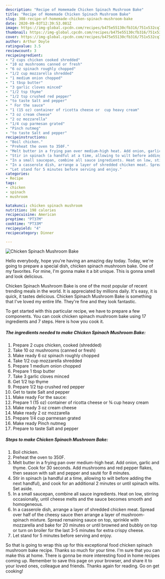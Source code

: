 ```yaml
---
description: "Recipe of Homemade Chicken Spinach Mushroom Bake"
title: "Recipe of Homemade Chicken Spinach Mushroom Bake"
slug: 308-recipe-of-homemade-chicken-spinach-mushroom-bake
date: 2020-09-03T12:39:53.081Z
image: https://img-global.cpcdn.com/recipes/b475e55130cfb316/751x532cq70/chicken-spinach-mushroom-bake-recipe-main-photo.jpg
thumbnail: https://img-global.cpcdn.com/recipes/b475e55130cfb316/751x532cq70/chicken-spinach-mushroom-bake-recipe-main-photo.jpg
cover: https://img-global.cpcdn.com/recipes/b475e55130cfb316/751x532cq70/chicken-spinach-mushroom-bake-recipe-main-photo.jpg
author: Arthur Doyle
ratingvalue: 3.5
reviewcount: 3
recipeingredient:
- "2 cups chicken cooked shredded"
- "10 oz mushrooms canned or fresh"
- "6 oz spinach roughly chopped"
- "1/2 cup mozzarella shredded"
- "1 medium onion chopped"
- "1 tbsp butter"
- "3 garlic cloves minced"
- "1/2 tsp thyme"
- "1/2 tsp crushed red pepper"
- "to taste Salt and pepper"
- " For the sauce"
- "1 (15 oz) container of ricotta cheese or  cup heavy cream"
- "3 oz cream cheese"
- "2 oz mozzarella"
- "1/4 cup parmesan grated"
- "Pinch nutmeg"
- "to taste Salt and pepper"
recipeinstructions:
- "Boil chicken."
- "Preheat the oven to 350F."
- "Melt butter in a frying pan over medium-high heat. Add onion, garlic and thyme. Cook for 30 seconds. Add mushrooms and red pepper flakes, then season with salt and pepper and sauté for 8 minutes."
- "Stir in spinach (a handful at a time, allowing to wilt before adding the next handful), and cook for an additional 2 minutes or until spinach wilts. Set aside."
- "In a small saucepan, combine all sauce ingredients. Heat on low, stirring occasionally, until cheese melts and the sauce becomes smooth and homogeneous."
- "In a casserole dish, arrange a layer of shredded chicken meat. Spread over half of the cheesy sauce then arrange a layer of mushroom-spinach mixture. Spread remaining sauce on top, sprinkle with mozzarella and bake for 20 minutes or until browned and bubbly on top or turn on broiler for the last 3-5 minutes for extra crispy cheese."
- "Let stand for 5 minutes before serving and enjoy."
categories:
- Recipe
tags:
- chicken
- spinach
- mushroom

katakunci: chicken spinach mushroom 
nutrition: 198 calories
recipecuisine: American
preptime: "PT37M"
cooktime: "PT33M"
recipeyield: "4"
recipecategory: Dinner

---
```



![Chicken Spinach Mushroom Bake](https://img-global.cpcdn.com/recipes/b475e55130cfb316/751x532cq70/chicken-spinach-mushroom-bake-recipe-main-photo.jpg)

Hello everybody, hope you're having an amazing day today. Today, we're going to prepare a special dish, chicken spinach mushroom bake. One of my favorites. For mine, I'm gonna make it a bit unique. This is gonna smell and look delicious.

Chicken Spinach Mushroom Bake is one of the most popular of recent trending meals in the world. It is appreciated by millions daily. It's easy, it is quick, it tastes delicious. Chicken Spinach Mushroom Bake is something that I've loved my entire life. They're fine and they look fantastic.




To get started with this particular recipe, we have to prepare a few components. You can cook chicken spinach mushroom bake using 17 ingredients and 7 steps. Here is how you cook it.

<!--inarticleads1-->

##### The ingredients needed to make Chicken Spinach Mushroom Bake:

1. Prepare 2 cups chicken, cooked (shredded)
1. Take 10 oz mushrooms (canned or fresh)
1. Make ready 6 oz spinach roughly chopped
1. Take 1/2 cup mozzarella shredded
1. Prepare 1 medium onion chopped
1. Prepare 1 tbsp butter
1. Take 3 garlic cloves minced
1. Get 1/2 tsp thyme
1. Prepare 1/2 tsp crushed red pepper
1. Get to taste Salt and pepper
1. Make ready  For the sauce:
1. Prepare 1 (15 oz) container of ricotta cheese or ¾ cup heavy cream
1. Make ready 3 oz cream cheese
1. Make ready 2 oz mozzarella
1. Prepare 1/4 cup parmesan grated
1. Make ready Pinch nutmeg
1. Prepare to taste Salt and pepper




<!--inarticleads2-->

##### Steps to make Chicken Spinach Mushroom Bake:

1. Boil chicken.
1. Preheat the oven to 350F.
1. Melt butter in a frying pan over medium-high heat. Add onion, garlic and thyme. Cook for 30 seconds. Add mushrooms and red pepper flakes, then season with salt and pepper and sauté for 8 minutes.
1. Stir in spinach (a handful at a time, allowing to wilt before adding the next handful), and cook for an additional 2 minutes or until spinach wilts. Set aside.
1. In a small saucepan, combine all sauce ingredients. Heat on low, stirring occasionally, until cheese melts and the sauce becomes smooth and homogeneous.
1. In a casserole dish, arrange a layer of shredded chicken meat. Spread over half of the cheesy sauce then arrange a layer of mushroom-spinach mixture. Spread remaining sauce on top, sprinkle with mozzarella and bake for 20 minutes or until browned and bubbly on top or turn on broiler for the last 3-5 minutes for extra crispy cheese.
1. Let stand for 5 minutes before serving and enjoy.




So that is going to wrap this up for this exceptional food chicken spinach mushroom bake recipe. Thanks so much for your time. I'm sure that you can make this at home. There is gonna be more interesting food in home recipes coming up. Remember to save this page on your browser, and share it to your loved ones, colleague and friends. Thanks again for reading. Go on get cooking!
